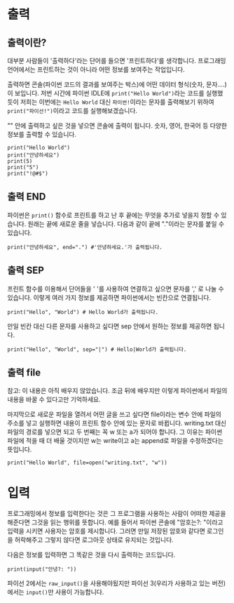 # 출력
## 출력이란?
대부분 사람들이 '출력하다'라는 단어를 들으면 '프린트하다'를 생각합니다. 프로그래밍 언어에서는 프린트하는 것이 아니라 어떤 정보를 보여주는 작업입니다.

출력하면 콘솔(파이썬 코드의 결과를 보여주는 박스)에 어떤 데이터 형식(숫자, 문자….)이 보입니다. 저번 시간에 파이썬 IDLE에 `print("Hello World")`라는 코드를 실행했듯이 저희는 이번에는 `Hello World` 대신 `파이썬!`이라는 문자를 출력해보기 위하여 `print("파이선!")`이라고 코드를 실행해보겠습니다.

"" 안에 출력하고 싶은 것을 넣으면 콘솔에 출력이 됩니다. 숫자, 영어, 한국어 등 다양한 정보를 출력할 수 있습니다.

```
print("Hello World")
print("안녕하세요")
print(5)
print("5")
print("!@#$")
```

## 출력 END
파이썬은 `print()` 함수로 프린트를 하고 난 후 끝에는 무엇을 추가로 넣을지 정할 수 있습니다. 원래는 끝에 새로운 줄을 넣습니다. 다음과 같이 끝에 "."이라는 문자를 붙일 수 있습니다.

```
print("안녕하세요", end=".") #'안녕하세요.'가 출력됩니다.
```

## 출력 SEP
프린트 함수를 이용해서 단어들을 ' '를 사용하여 연결하고 싶으면 문자를 ',' 로 나눌 수 있습니다. 이렇게 여러 가지 정보를 제공하면 파이썬에서는 빈칸으로 연결됩니다.

```
print("Hello", "World") # Hello World가 출력됩니다.
```

만일 빈칸 대신 다른 문자를 사용하고 싶다면 sep 안에서 원하는 정보를 제공하면 됩니다.

```
print("Hello", "World", sep="|") # Hello|World가 출력됩니다.
```

## 출력 file
참고: 이 내용은 아직 배우지 않았습니다. 조금 뒤에 배우지만 이렇게 파이썬에서 파일의 내용을 바꿀 수 있다고만 기억하세요.

마지막으로 새로운 파일을 열려서 어떤 글을 쓰고 싶다면 file이라는 변수 안에 파일의 주소를 넣고 실행하면 내용이 프린트 함수 안에 있는 문자로 바뀝니다. writing.txt 대신 파일의 경로를 넣으면 되고 두 번째는 꼭 w 또는 a가 되어야 합니다. 그 이유는 파이썬 파일에 적을 때 더 배울 것이지만 w는 write이고 a는 append로 파일을 수정하겠다는 뜻입니다.

```
print("Hello World", file=open("writing.txt", "w"))
```

# 입력
프로그래밍에서 정보를 입력한다는 것은 그 프로그램을 사용하는 사람이 어떠한 제공을 해준다면 그것을 읽는 행위를 뜻합니다. 예를 들어서 파이썬 콘솔에 "암호는?: "이라고 입력을 시키면 사용자는 암호를 제시합니다. 그러면 만일 저장된 암호와 같다면 로그인을 허락해주고 그렇지 않다면 로그아웃 상태로 유지되는 것입니다.

다음은 정보를 입력하면 그 똑같은 것을 다시 출력하는 코드입니다.

```
print(input("안녕?: "))
```

파이선 2에서는 `raw_input()`을 사용해야됬지만 파이선 3(우리가 사용하고 있는 버전)에서는 `input()`만 사용이 가능합니다.
